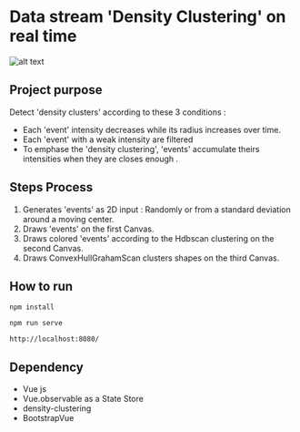 # Data stream 'Density Clustering' on real time   

![alt text](https://github.com/imagino50/ParticlesProject/blob/master/public/image.png   "Home page")

## Project purpose  
Detect 'density clusters' according to these 3 conditions :
- Each 'event' intensity decreases while its radius increases over time.  
- Each 'event' with a weak intensity are filtered
- To emphase the 'density clustering', 'events' accumulate theirs intensities when they are closes enough .

## Steps Process  
1. Generates 'events' as 2D input : Randomly or from a standard deviation around a moving center. 
2. Draws 'events' on the first Canvas.
3. Draws colored 'events' according to the Hdbscan clustering on the second Canvas.
4. Draws ConvexHullGrahamScan clusters shapes on the third Canvas.

## How to run  
```
npm install
```
```
npm run serve
```
```
http://localhost:8080/
```

## Dependency
- Vue js
- Vue.observable as a State Store
- density-clustering
- BootstrapVue
